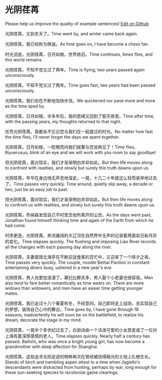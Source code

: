 # 光阴荏苒

Please help us improve the quality of example sentences! [Edit on Github](https://github.com/jiyushe/jiyu-example-sentence-source/blob/main/chinese/guangyinrenran.md)

<p><span class="chinese">光阴荏苒，又到冬天了。</span><span class="english">Time went by, and winter came back again.</span></p>

<p><span class="chinese">光阴荏苒，我已经称为棋迷。</span><span class="english">As time goes on, I have become a chess fan.</span></p>

<p><span class="chinese">时光流逝，光阴荏苒，日月如梭，世界依旧。</span><span class="english">Time continues, times flies, and this world remains.</span></p>

<p><span class="chinese">光阴荏苒，不知不觉又过了两年。</span><span class="english">Time is flying, two years passed again unconsciously.</span></p>

<p><span class="chinese">光阴荏苒，不知不觉又过了两年。</span><span class="english">Time goes fast, two years had been passed unconsciously.</span></p>

<p><span class="chinese">光阴荏苒，我们也在不断地加快步伐。</span><span class="english">We quickened our pave more and more as the time sped by.</span></p>

<p><span class="chinese">光阴荏苒，日月如梭，许多年后，我的思绪又回到了那天夜里。</span><span class="english">Time after time, with the passing years, my thoughts returned to that night.</span></p>

<p><span class="chinese">任凭光阴荏苒，我都永不忘记您与我们在一起度过的时光。</span><span class="english">No matter how fast the time flies, I'll never forget the days we spent together.</span></p>

<p><span class="chinese">光阴荏苒，日月如梭，一眨眼而间我们就要与您说再见了！</span><span class="english">Time flies, Riyuerusuo, blink of an eye and we will work with you room to say goodbye!</span></p>

<p><span class="chinese">但光阴荏苒，面对现实，我们才渐渐明白并非如此。</span><span class="english">But then life moves along to confront with realities, and slowly but surely this truth dawns upon us.</span></p>

<p><span class="chinese">光阴荏苒，年华在身边悄无声息地溜走，一晃，十几二十年就这么轻而易举地过去了。</span><span class="english">Time passes very quickly. Time around, quietly slip away, a decade or two, just be an easy job to past.</span></p>

<p><span class="chinese">但光阴荏苒，面对现实，我们才渐渐明白并非如此。</span><span class="english">But then life moves along to confront us with realities, and slowly but surely this truth dawns upon us.</span></p>

<p><span class="chinese">光阴荏苒，乔纳森发现自己不时思念他所离开的尘世。</span><span class="english">As the days went past, Jonathan found himself thinking time and again of the Earth from which he had come.</span></p>

<p><span class="chinese">时序更迭，光阴荏苒。奔流雄阔的大辽河在自然界中无声的记录着两面岩日新月异的变化。</span><span class="english">Time elapses quickly. The flushing and imposing Liao River records all the changes with each passing day along the river.</span></p>

<p><span class="chinese">光阴荏苒，夫妻面馆北海亭在不断迎送食客的百忙中，又迎来了一个除夕之夜。</span><span class="english">Time passes very quickly. The couple, noodle Beihai Pavilion in constant entertaining diners busy, ushered in a new year's eve.</span></p>

<p><span class="chinese">光阴荏苒，男人也更加浪漫了。寡妇比鳏夫多，男人娶个小老婆也很容易。</span><span class="english">Men also tend to fare better romantically as time wears on. There are more widows than widowers, and men have an easier time getting younger mates.</span></p>

<p><span class="chinese">光阴荏苒，我已走过十八个春夏秋冬，不经意间，自己即将走上战场，去实现自己的梦想，装饰自己心中的舞台。</span><span class="english">Time goes by, I have gone through 18 seasons, inadvertently he will soon be on the battlefield, to realize his dream, decorate the stage in my mind.</span></p>

<p><span class="chinese">光阴荏苒，一晃半个多世纪过去了，白丽诗由一个活泼可爱的小女孩变成了一位对上海有着深厚感情的老人。</span><span class="english">Time elapses quickly. Nearly half a century has passed. Bailishi, who was once a bright young girl, has now become a grandmother with deep affection for Shanghai.</span></p>

<p><span class="chinese">光阴荏苒，这些追寻太阳足迹的物种再次在曾经被烧得精光的土地上扎根生长。</span><span class="english">Stands of birch and trembling aspen attest to a time when Jagiello's descendants were distracted from hunting, perhaps by war, long enough for these sun-seeking species to recolonize game clearings.</span></p>

